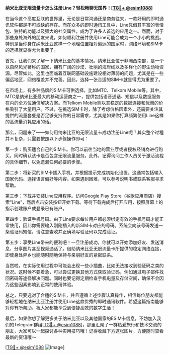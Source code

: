 **纳米比亚无限流量卡怎么注册Line？轻松畅聊无国界！[[TG💪+ @esim1088](https://t.me/s/esim1088)]**

在当今这个高度互联的世界里，无论是日常沟通还是商务往来，一款好用的即时通讯软件都是不可或缺的存在。而在众多的即时通讯工具中，Line凭借其丰富的表情包、独特的功能以及强大的社交属性，成为了许多人首选的应用之一。然而，对于那些身处海外的朋友来说，如何顺利注册并使用Line可能会成为一个小小的挑战。特别是当你身在纳米比亚这样一个地理位置相对偏远的国家时，网络环境和SIM卡的选择就显得尤为重要了。

首先，让我们来了解一下纳米比亚的基本情况。纳米比亚位于非洲西南部，是一个以自然风光著称的国家，拥有广阔的沙漠、壮丽的海岸线以及多样化的野生动物资源。尽管如此，这里也面临着互联网基础设施建设相对薄弱的问题，尤其是在一些偏远地区，网络覆盖并不完善。因此，选择一张合适的SIM卡就显得尤为重要了。

在市场上，有多种品牌的SIM卡可供选择，比如MTC、Telkom Mobile等。其中，MTC是纳米比亚最大的移动运营商之一，提供包括语音通话、短信以及数据服务在内的全方位通信解决方案。而Telkom Mobile则以其稳定的数据连接和优惠的价格吸引了大量用户。不过，在挑选SIM卡时，除了考虑价格因素外，还需要关注其提供的流量套餐是否足够支持你的日常需求，尤其是如果你打算频繁使用Line这样的高流量消耗应用的话。

那么，问题来了——如何用纳米比亚的无限流量卡成功注册Line呢？其实整个过程并不复杂，只需要按照以下步骤操作即可：

第一步：购买适合自己的SIM卡。你可以前往当地的营业厅或者授权经销商进行购买，同时确认该卡是否包含无限流量服务。此外，记得询问工作人员关于激活流程的具体细节，以免遗漏任何必要的步骤。

第二步：将新买的SIM卡插入手机，并根据提示完成初始化设置。这通常包括输入国家代码、选择语言偏好等内容。如果遇到困难，可以参考说明书或联系客服寻求帮助。

第三步：下载并安装Line应用程序。访问Google Play Store（谷歌应用商店）搜索“Line”，然后点击安装按钮开始下载。等待下载完成后打开应用，按照屏幕上的指示创建账户或登录已有账户。

第四步：验证手机号码。由于Line要求每位用户都必须绑定有效的手机号码才能正常使用，因此你需要输入刚刚插入的新SIM卡对应的号码。系统会向该号码发送一条验证码短信，请注意查收并正确填写验证码以完成验证。

第五步：享受Line带来的便利吧！一旦注册成功，你就可以开始添加好友、发送消息、分享图片甚至视频通话了。借助纳米比亚无限流量卡所提供的稳定网络连接，即使身处异乡也能随时随地保持与亲朋好友的紧密联系。

当然啦，在实际使用过程中可能会出现一些小插曲，比如无法接收到验证码之类的状况。这时候不要着急，可以尝试更换其他方式获取验证码，例如通过电子邮件找回密码等途径解决问题。同时也要记得定期检查手机电量及存储空间，确保不会因为这些因素影响到正常的使用体验。

总之，只要选对了合适的SIM卡，并且遵循上述步骤认真操作，相信每位朋友都能够轻松地在纳米比亚注册并使用Line这款优秀的即时通讯软件。希望这篇指南能够对你有所帮助，祝大家都能享受到便捷高效的数字生活！

最后，如果你想了解更多关于纳米比亚以及其他国家的ESIM卡信息，不妨加入我们的Telegram群组[[TG💪+ @esim1088](https://t.me/s/esim1088)]，那里汇聚了一群热爱旅行和技术交流的朋友，大家可以一起探讨各种实用技巧哦！记得收藏下方这张图片，方便随时查看最新的资讯哦～

[[TG💪+ @esim1088](https://t.me/s/esim1088) ![Image](https://i.postimg.cc/4NQfJmqS/Snipaste-2025-05-13-00-14-12.png)]